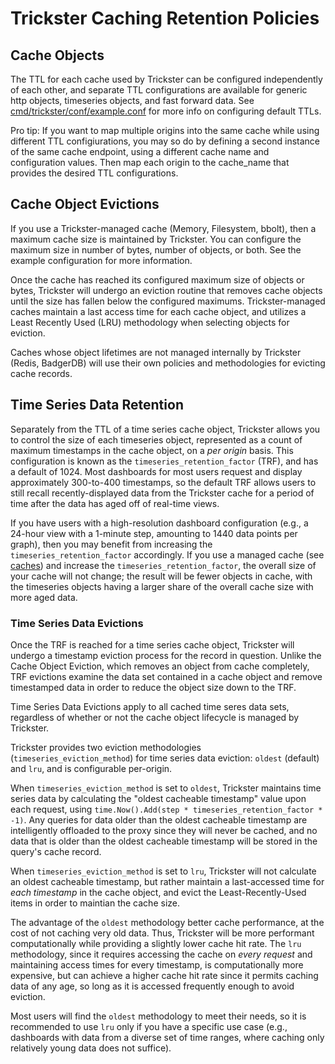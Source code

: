 # Trickster Caching Retention Policies

## Cache Objects

The TTL for each cache used by Trickster can be configured independently of each other, and separate TTL configurations are available for generic http objects, timeseries objects, and fast forward data. See [cmd/trickster/conf/example.conf](../cmd/trickster/conf/example.conf) for more info on configuring default TTLs.

Pro tip: If you want to map multiple origins into the same cache while using different TTL configiurations, you may so do by defining a second instance of the same cache endpoint, using a different cache name and configuration values. Then map each origin to the cache_name that provides the desired TTL configurations.

## Cache Object Evictions

If you use a Trickster-managed cache (Memory, Filesystem, bbolt), then a maximum cache size is maintained by Trickster. You can configure the maximum size in number of bytes, number of objects, or both. See the example configuration for more information.

Once the cache has reached its configured maximum size of objects or bytes, Trickster will undergo an eviction routine that removes cache objects until the size has fallen below the configured maximums. Trickster-managed caches maintain a last access time for each cache object, and utilizes a Least Recently Used (LRU) methodology when selecting objects for eviction.

Caches whose object lifetimes are not managed internally by Trickster (Redis, BadgerDB) will use their own policies and methodologies for evicting cache records.

## Time Series Data Retention

Separately from the TTL of a time series cache object, Trickster allows you to control the size of each timeseries object, represented as a count of maximum timestamps in the cache object, on a _per origin_ basis. This configuration is known as the `timeseries_retention_factor` (TRF), and has a default of 1024. Most dashboards for most users request and display approximately 300-to-400 timestamps, so the default TRF allows users to still recall recently-displayed data from the Trickster cache for a period of time after the data has aged off of real-time views.

If you have users with a high-resolution dashboard configuration (e.g., a 24-hour view with a 1-minute step, amounting to 1440 data points per graph), then you may benefit from increasing the `timeseries_retention_factor` accordingly. If you use a managed cache (see [caches](./caches.md)) and increase the `timeseries_retention_factor`, the overall size of your cache will not change; the result will be fewer objects in cache, with the timeseries objects having a larger share of the overall cache size with more aged data.

### Time Series Data Evictions

Once the TRF is reached for a time series cache object, Trickster will undergo a timestamp eviction process for the record in question. Unlike the Cache Object Eviction, which removes an object from cache completely, TRF evictions examine the data set contained in a cache object and remove timestamped data in order to reduce the object size down to the TRF. 

Time Series Data Evictions apply to all cached time seres data sets, regardless of whether or not the cache object lifecycle is managed by Trickster.

Trickster provides two eviction methodologies (`timeseries_eviction_method`) for time series data eviction: `oldest` (default) and `lru`, and is configurable per-origin.

When `timeseries_eviction_method` is set to `oldest`, Trickster maintains time series data by calculating the "oldest cacheable timestamp" value upon each request, using `time.Now().Add(step * timeseries_retention_factor * -1)`. Any queries for data older than the oldest cacheable timestamp are intelligently offloaded to the proxy since they will never be cached, and no data that is older than the oldest cacheable timestamp will be stored in the query's cache record.

When `timeseries_eviction_method` is set to `lru`, Trickster will not calculate an oldest cacheable timestamp, but rather maintain a last-accessed time for _each timestamp_ in the cache object, and evict the Least-Recently-Used items in order to maintian the cache size. 

The advantage of the `oldest` methodology better cache performance, at the cost of not caching very old data. Thus, Trickster will be more performant computationally while providing a slightly lower cache hit rate.  The `lru` methodology, since it requires accessing the cache on _every request_ and maintaining access times for every timestamp, is computationally more expensive, but can achieve a higher cache hit rate since it permits caching data of any age, so long as it is accessed frequently enough to avoid eviction.

Most users will find the `oldest` methodology to meet their needs, so it is recommended to use `lru` only if you have a specific use case (e.g., dashboards with data from a diverse set of time ranges, where caching only relatively young data does not suffice).